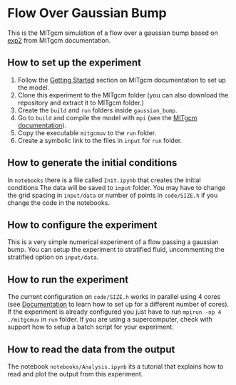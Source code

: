 # Flow Over Gaussian Bump

This is the MITgcm simulation of a flow over a gaussian bump based on [exp2](https://github.com/MITgcm/MITgcm/tree/master/verification/exp2) from MITgcm documentation.

## How to set up the experiment

1. Follow the [Getting Started](https://mitgcm.readthedocs.io/en/latest/getting_started/getting_started.html) section on MITgcm documentation to set up the model.
2. Clone this experiment to the MITgcm folder (you can also download the repository and extract it to MITgcm folder.)
3. Create the `build` and `run` folders inside `gaussian_bump`. 
4. Go to `build` and compile the model with `mpi` (see the [MITgcm documentation](https://mitgcm.readthedocs.io/en/latest/)).
5. Copy the executable `mitgcmuv` to the `run` folder.
6. Create a symbolic link to the files in `input` for `run` folder.

## How to generate the initial conditions

In `notebooks` there is a file called `Init.ipynb` that creates the initial conditions
The data will be saved to `input` folder. You may have to change the grid spacing in `input/data` or number of points in `code/SIZE.h` if you change the code in the notebooks.

## How to configure the experiment

This is a very simple numerical experiment of a flow passing a gaussian bump. You can setup the experiment to stratified fluid, uncommenting the stratified option on `input/data`. 

## How to run the experiment

The current configuration on `code/SIZE.h` works in parallel using 4 cores (see [Documentation](https://mitgcm.readthedocs.io/en/latest/) to learn how to set up for a different number of cores).
If the experiment is already configured you just have to run `mpirun -np 4 ./mitgcmuv` in `run` folder.
If you are using a supercomputer, check with support how to setup a batch script for your experiment.

## How to read the data from the output

The notebook `notebooks/Analysis.ipynb` its a tutorial that explains how to read and plot the output from this experiment.

